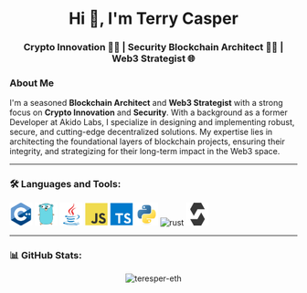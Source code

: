 <h1 align="center">Hi 👋, I'm Terry Casper</h1>
<h3 align="center">Crypto Innovation 👨‍💻 | Security Blockchain Architect ⛓️‍💥 | Web3 Strategist 🌐 </h3>

### About Me

I'm a seasoned **Blockchain Architect** and **Web3 Strategist** with a strong focus on **Crypto Innovation** and **Security**. With a background as a former Developer at Akido Labs, I specialize in designing and implementing robust, secure, and cutting-edge decentralized solutions. My expertise lies in architecting the foundational layers of blockchain projects, ensuring their integrity, and strategizing for their long-term impact in the Web3 space.

---

### 🛠️ Languages and Tools:

<p align="left">
  <img src="https://raw.githubusercontent.com/devicons/devicon/master/icons/cplusplus/cplusplus-original.svg" alt="cplusplus" width="40" height="40"/>
  <img src="https://raw.githubusercontent.com/devicons/devicon/master/icons/go/go-original.svg" alt="go" width="40" height="40"/> 
  <img src="https://raw.githubusercontent.com/devicons/devicon/master/icons/java/java-original.svg" alt="java" width="40" height="40"/> 
  <img src="https://raw.githubusercontent.com/devicons/devicon/master/icons/javascript/javascript-original.svg" alt="javascript" width="40" height="40"/>
  <img src="https://raw.githubusercontent.com/devicons/devicon/master/icons/typescript/typescript-original.svg" alt="typescript" width="40" height="40"/>
  <img src="https://raw.githubusercontent.com/devicons/devicon/master/icons/python/python-original.svg" alt="python" width="40" height="40"/>
  <img src="https://upload.wikimedia.org/wikipedia/commons/d/d5/Rust_programming_language_black_logo.svg" alt="rust" width="40" height="40"/>
  <img src="https://raw.githubusercontent.com/devicons/devicon/master/icons/solidity/solidity-plain.svg" alt="solidity" width="40" height="40"/>
</p>

---

### 📊 GitHub Stats:

<p align="center">
  <img src="https://github-readme-stats.vercel.app/api?username=teresper-eth&show_icons=true&locale=en&theme=radical&hide_border=true" alt="teresper-eth" />
</p>
